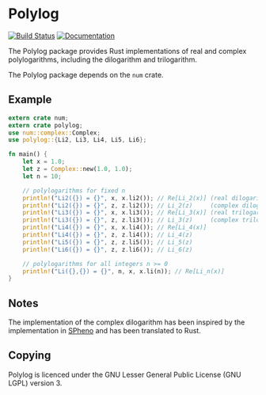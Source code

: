 Polylog
=======

[![Build Status](https://github.com/Expander/polylog/workflows/test/badge.svg)](https://github.com/Expander/polylog/actions)
[![Documentation](https://docs.rs/polylog/badge.svg)](https://docs.rs/polylog/)

The Polylog package provides Rust implementations of real and complex
polylogarithms, including the dilogarithm and trilogarithm.

The Polylog package depends on the `num` crate.


Example
-------

```rust
extern crate num;
extern crate polylog;
use num::complex::Complex;
use polylog::{Li2, Li3, Li4, Li5, Li6};

fn main() {
    let x = 1.0;
    let z = Complex::new(1.0, 1.0);
    let n = 10;

    // polylogarithms for fixed n
    println!("Li2({}) = {}", x, x.li2()); // Re[Li_2(x)] (real dilogarithm)
    println!("Li2({}) = {}", z, z.li2()); // Li_2(z)     (complex dilogarithm)
    println!("Li3({}) = {}", x, x.li3()); // Re[Li_3(x)] (real trilogarithm)
    println!("Li3({}) = {}", z, z.li3()); // Li_3(z)     (complex trilogarithm)
    println!("Li4({}) = {}", x, x.li4()); // Re[Li_4(x)]
    println!("Li4({}) = {}", z, z.li4()); // Li_4(z)
    println!("Li5({}) = {}", z, z.li5()); // Li_5(z)
    println!("Li6({}) = {}", z, z.li6()); // Li_6(z)

    // polylogarithms for all integers n >= 0
    println!("Li({},{}) = {}", n, x, x.li(n)); // Re[Li_n(x)]
}
```


Notes
-----

The implementation of the complex dilogarithm has been inspired by the
implementation in [SPheno](https://spheno.hepforge.org) and has been
translated to Rust.


Copying
-------

Polylog is licenced under the GNU Lesser General Public License (GNU
LGPL) version 3.
